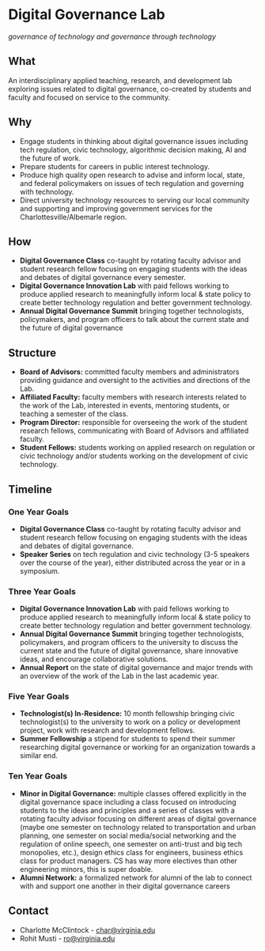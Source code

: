 # Digital Governance Lab
*governance of technology and governance through technology*

## What
An interdisciplinary applied teaching, research, and development lab exploring issues related to digital governance, co-created by students and faculty and focused on service to the community. 

## Why
  + Engage students in thinking about digital governance issues including tech regulation, civic technology, algorithmic decision making, AI and the future of work.
  + Prepare students for careers in public interest technology.
  + Produce high quality open research to advise and inform local, state, and federal policymakers on issues of tech regulation and governing with technology.
  + Direct university technology resources to serving our local community and supporting and improving government services for the Charlottesville/Albemarle region.

## How
  + **Digital Governance Class** co-taught by rotating faculty advisor and student research fellow focusing on engaging students with the ideas and debates of digital governance every semester.
  + **Digital Governance Innovation Lab** with paid fellows working to produce applied research to meaningfully inform local & state policy to create better technology regulation and better government technology. 
  + **Annual Digital Governance Summit** bringing together technologists, policymakers, and program officers to talk about the current state and the  future of digital governance

## Structure 
  + **Board of Advisors:** committed faculty members and administrators providing guidance and oversight to the activities and directions of the Lab.
  + **Affiliated Faculty:** faculty members with research interests related to the work of the Lab, interested in events, mentoring students, or teaching a semester of the class. 
  + **Program Director:**  responsible for overseeing the work of the student research fellows, communicating with Board of Advisors and affiliated faculty. 
  + **Student Fellows:** students working on applied research on regulation or civic technology and/or students working on the development of civic technology.

## Timeline
### One Year Goals
  + **Digital Governance Class** co-taught by rotating faculty advisor and student research fellow focusing on engaging students with the ideas and debates of digital governance. 
  + **Speaker Series** on tech regulation and civic technology (3-5 speakers over the course of the year), either distributed across the year or in a symposium. 

### Three Year Goals
  + **Digital Governance Innovation Lab** with paid fellows working to produce applied research to meaningfully inform local & state policy to create better technology regulation and better government technology. 
  + **Annual Digital Governance Summit** bringing together technologists, policymakers, and program officers to the university to discuss the current state and the future of digital governance, share innovative ideas, and encourage collaborative solutions. 
  + **Annual Report** on the state of digital governance and major trends with an overview of the work of the Lab in the last academic year.

### Five Year Goals
  + **Technologist(s) In-Residence:** 10 month fellowship bringing civic technologist(s) to the university to work on a policy or development project, work with research and development fellows.
  + **Summer Fellowship** a stipend for students to spend their summer researching digital governance or working for an organization towards a similar end.

### Ten Year Goals
  + **Minor in Digital Governance:** multiple classes offered explicitly in the digital governance space including a class focused on introducing students to the ideas and principles and a series of classes with a rotating faculty advisor focusing on different areas of digital governance (maybe one semester on technology related to transportation and urban planning, one semester on social media/social networking and the regulation of online speech, one semester on anti-trust and big tech monopolies, etc.), design ethics class for engineers, business ethics class for product managers. CS has way more electives than other engineering minors, this is super doable.
  + **Alumni Network:** a formalized network for alumni of the lab to connect with and support one another in their digital governance careers

## Contact
  + Charlotte McClintock - char@virginia.edu 
  + Rohit Musti - ro@virginia.edu

